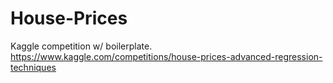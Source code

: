 # House-Prices
Kaggle competition w/ boilerplate. https://www.kaggle.com/competitions/house-prices-advanced-regression-techniques
